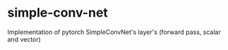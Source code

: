 # simple-conv-net
Implementation of pytorch SimpleConvNet's layer's (forward pass, scalar and vector)
